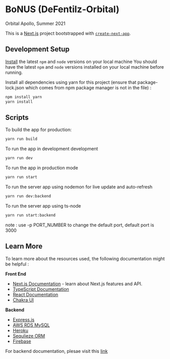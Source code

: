 # BoNUS (DeFentilz-Orbital)

Orbital Apollo, Summer 2021

This is a [Next.js](https://nextjs.org/) project bootstrapped with [`create-next-app`](https://github.com/vercel/next.js/tree/canary/packages/create-next-app).

## Development Setup

[Install](https://docs.npmjs.com/downloading-and-installing-node-js-and-npm) the latest `npm` and `node` versions on your local machine
You should have the latest `npm` and `node` versions installed on your local machine before running.

Install all dependencies using yarn for this project (ensure that package-lock.json which comes from npm package manager is not in the file) :

```bash
npm install yarn
yarn install
```

## Scripts

To build the app for production:

```bash
yarn run build
```

To run the app in development development

```bash
yarn run dev
```

To run the app in production mode

```bash
yarn run start
```

To run the server app using nodemon for live update and auto-refresh

```bash
yarn run dev:backend
```

To run the server app using ts-node

```bash
yarn run start:backend
```

note : use -p PORT_NUMBER to change the default port, default port is 3000

## Learn More

To learn more about the resources used, the following documentation might be helpful :

**Front End**

- [Next.js Documentation](https://nextjs.org/docs) - learn about Next.js features and API.
- [TypeScript Documentation](https://www.typescriptlang.org/docs/)
- [React Documentation](https://reactjs.org/docs)
- [Chakra UI](https://chakra-ui.com/)

**Backend**

- [Express.js](https://expressjs.com/)
- [AWS RDS MySQL](https://aws.amazon.com/rds/)
- [Heroku](https://heroku.com/)
- [Sequlieze ORM](https://sequelize.org/)
- [Firebase](https://firebase.google.com/docs/auth)

For backend documentation, plesae visit this [link](https://documenter.getpostman.com/view/7505668/TzeRqAGf)
